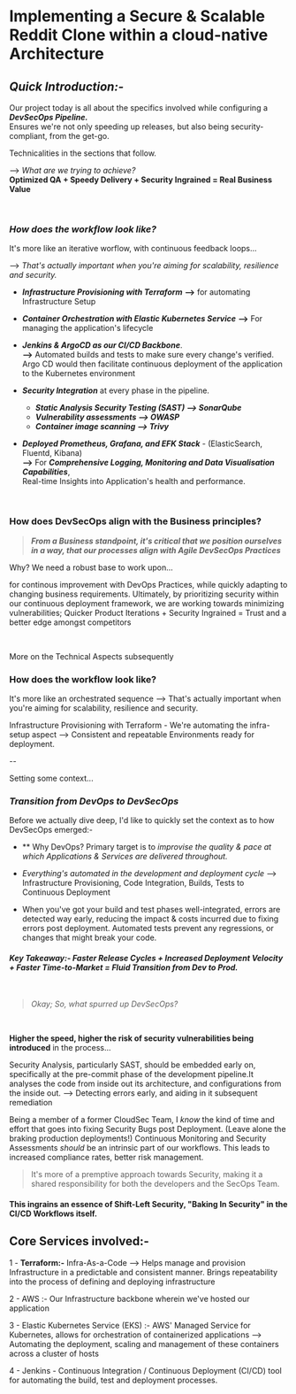 # Implementing a Secure & Scalable Reddit Clone within a cloud-native Architecture


## _Quick Introduction:-_

Our project today is all about the specifics involved while configuring a  _**DevSecOps Pipeline.**_     
Ensures we're not only speeding up releases, but also being security-compliant, from the get-go.    

Technicalities in the sections that follow.


--> _What are we trying to achieve?_   
**Optimized QA + Speedy Delivery + Security Ingrained = Real Business Value**

</br>


### _How does the workflow look like?_

It's more like an iterative worflow, with continuous feedback loops...   

--> _That's actually important when you're aiming for scalability, resilience and security._


- **_Infrastructure Provisioning with Terraform_**    **-->** for automating Infrastructure Setup

- **_Container Orchestration with Elastic Kubernetes Service_**    **-->** For managing the application's lifecycle

- **_Jenkins & ArgoCD as our CI/CD Backbone_**.     
   **-->** Automated builds and tests to make sure every change's verified.       
   Argo CD would then facilitate continuous deployment of the application to the Kubernetes environment

- **_Security Integration_** at every phase in the pipeline.
   -  **_Static Analysis Security Testing (SAST) --> SonarQube_**
   -  **_Vulnerability assessments --> OWASP_**
   -  **_Container image scanning --> Trivy_**

- **_Deployed Prometheus, Grafana, and EFK Stack_** - (ElasticSearch, Fluentd, Kibana)      
   **-->** For **_Comprehensive Logging, Monitoring and Data Visualisation Capabilities_**,      
        Real-time Insights into Application's health and performance.







</br>

### How does DevSecOps align with the Business principles?

> **_From a Business standpoint, it's critical that we position ourselves in a way, that our processes align with Agile DevSecOps Practices_**


Why? We need a robust base to work upon...  

for continous improvement with DevOps Practices, while quickly adapting to changing business requirements. Ultimately, by prioritizing security within our continuous deployment framework, we are working towards minimizing vulnerabilities; Quicker Product Iterations + Security Ingrained = Trust and a better edge amongst competitors



</br>


More on the Technical Aspects subsequently


### How does the workflow look like?

It's more like an orchestrated sequence --> That's actually important when you're aiming for scalability, resilience and security.

Infrastructure Provisioning with Terraform - We're automating the infra-setup aspect --> Consistent and repeatable Environments ready for deployment.

--

Setting some context...


### _Transition from DevOps to DevSecOps_

Before we actually dive deep, I'd like to quickly set the context as to how DevSecOps emerged:-

-  ** Why DevOps? Primary target is to _improvise the quality & pace at which Applications & Services are delivered throughout._ 

-  _Everything's automated in the development and deployment cycle_ -->  Infrastructure Provisioning, Code Integration, Builds, Tests to Continuous Deployment

-  When you've got your build and test phases well-integrated, errors are detected way early, reducing the impact & costs incurred due to fixing errors post deployment. Automated tests prevent any regressions, or changes that might break your code.


####  _Key Takeaway:- Faster Release Cycles + Increased Deployment Velocity + Faster Time-to-Market = Fluid Transition from Dev to Prod._

</br>

>  _Okay; So, what spurred up DevSecOps?_

</br>

**Higher the speed, higher the risk of security vulnerabilities being introduced** in the process...   


   
Security Analysis, particularly SAST, should be embedded early on, specifically at the pre-commit phase of the development pipeline.It analyses the code from inside out its architecture, and configurations from the inside out. --> Detecting errors early, and aiding in it subsequent remediation

Being a member of a former CloudSec Team, I _know_ the kind of time and effort that goes into fixing Security Bugs post Deployment. (Leave alone the braking production deployments!)
Continuous Monitoring and Security Assessments _should_ be an intrinsic part of our workflows. This leads to increased compliance rates, better risk management. 

> It's more of a premptive approach towards Security, making it a shared responsibility for both the developers and the SecOps Team. 


#### This ingrains an essence of Shift-Left Security, "Baking In Security" in the CI/CD Workflows itself.


## Core Services involved:-

  1 - **Terraform:-** Infra-As-a-Code --> Helps manage and provision Infrastructure in a predictable and consistent manner. Brings repeatability into the process of defining and deploying infrastructure

  2 - AWS :- Our Infrastructure backbone wherein we've hosted our application

  3 - Elastic Kubernetes Service (EKS) :- AWS' Managed Service for Kubernetes, allows for orchestration of containerized applications --> Automating the deployment, scaling and management of these containers across a cluster of hosts

  4 -  Jenkins - Continuous Integration / Continuous Deployment (CI/CD) tool for automating the build, test and deployment processes.



